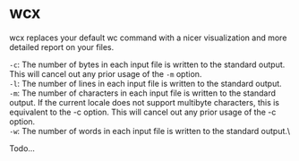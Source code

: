 # wcx

wcx replaces your default wc command with a nicer visualization and more detailed report on your files.

`-c`: The number of bytes in each input file is written to the standard output. This will cancel out any prior usage of the `-m` option.\
`-l`: The number of lines in each input file is written to the standard output.\
`-m`: The number of characters in each input file is written to the standard output. If the current locale does not support multibyte characters, this is equivalent to the -c option. This will cancel out any prior usage of the -c option.\
`-w`: The number of words in each input file is written to the standard output.\

Todo...

